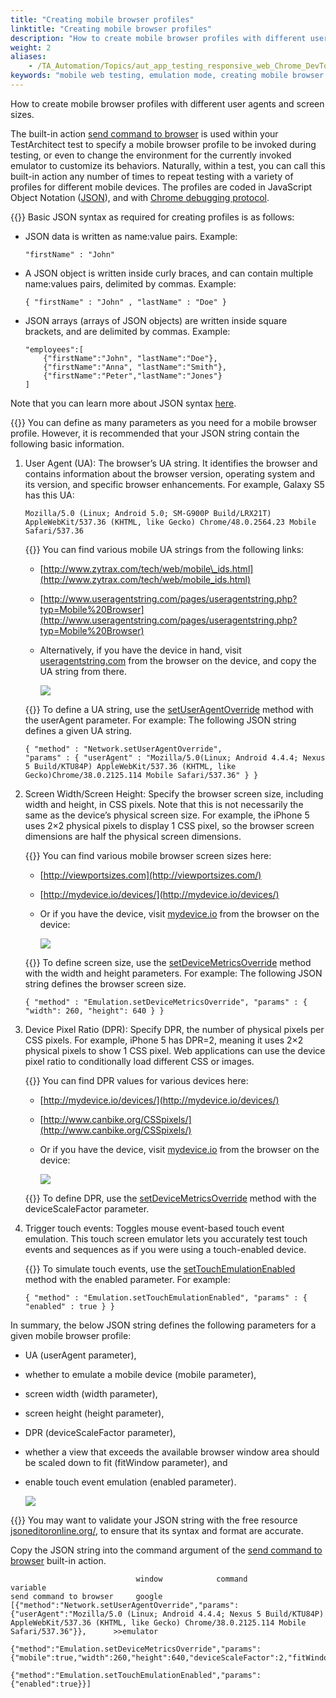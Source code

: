 ```yaml
--- 
title: "Creating mobile browser profiles"
linktitle: "Creating mobile browser profiles"
description: "How to create mobile browser profiles with different user agents and screen sizes."
weight: 2
aliases: 
    - /TA_Automation/Topics/aut_app_testing_responsive_web_Chrome_DevTools_creating_profiles.html
keywords: "mobile web testing, emulation mode, creating mobile browser profiles, Google Chrome, emulation testing, creating mobile browser profiles, Chrome, emulation testing, creating mobile browser profiles, emulation testing, Google Chrome, creating mobile browser profiles"
---
```


How to create mobile browser profiles with different user agents and screen sizes.

The built-in action [send command to browser](/TA_Automation/Topics/bia_send_command_to_browser.html) is used within your TestArchitect test to specify a mobile browser profile to be invoked during testing, or even to change the environment for the currently invoked emulator to customize its behaviors. Naturally, within a test, you can call this built-in action any number of times to repeat testing with a variety of profiles for different mobile devices. The profiles are coded in JavaScript Object Notation \([JSON](http://www.w3schools.com/js/js_json_intro.asp)\), and with [Chrome debugging protocol](https://chromedevtools.github.io/debugger-protocol-viewer/).

{{<important>}} Basic JSON syntax as required for creating profiles is as follows:

-   JSON data is written as name:value pairs. Example:

    ```
    "firstName" : "John"
    ```

-   A JSON object is written inside curly braces, and can contain multiple name:values pairs, delimited by commas. Example:

    ```
    { "firstName" : "John" , "lastName" : "Doe" }
    ```

-   JSON arrays \(arrays of JSON objects\) are written inside square brackets, and are delimited by commas. Example:

    ```
    "employees":[
        {"firstName":"John", "lastName":"Doe"}, 
        {"firstName":"Anna", "lastName":"Smith"}, 
        {"firstName":"Peter","lastName":"Jones"}
    ]
    ```


Note that you can learn more about JSON syntax [here](http://www.w3schools.com/js/js_json_syntax.asp).

{{<tip>}} You can define as many parameters as you need for a mobile browser profile. However, it is recommended that your JSON string contain the following basic information.

1.  User Agent \(UA\): The browser’s UA string. It identifies the browser and contains information about the browser version, operating system and its version, and specific browser enhancements. For example, Galaxy S5 has this UA:

    ```
    Mozilla/5.0 (Linux; Android 5.0; SM-G900P Build/LRX21T) AppleWebKit/537.36 (KHTML, like Gecko) Chrome/48.0.2564.23 Mobile Safari/537.36
    ```

    {{<tip>}} You can find various mobile UA strings from the following links:

    -   [http://www.zytrax.com/tech/web/mobile\_ids.html](http://www.zytrax.com/tech/web/mobile_ids.html)
    -   [http://www.useragentstring.com/pages/useragentstring.php?typ=Mobile%20Browser](http://www.useragentstring.com/pages/useragentstring.php?typ=Mobile%20Browser)
    -   Alternatively, if you have the device in hand, visit [useragentstring.com](http://www.useragentstring.com/) from the browser on the device, and copy the UA string from there.

        ![](/images/TA_Automation/Images/user_agent_string_Nexus.png)

    {{<remember>}} To define a UA string, use the [setUserAgentOverride](https://chromedevtools.github.io/debugger-protocol-viewer/tot/Network/#method-setUserAgentOverride) method with the userAgent parameter. For example: The following JSON string defines a given UA string.

    ```
    { "method" : "Network.setUserAgentOverride",
    "params" : { "userAgent" : "Mozilla/5.0(Linux; Android 4.4.4; Nexus 5 Build/KTU84P) AppleWebKit/537.36 (KHTML, like Gecko)Chrome/38.0.2125.114 Mobile Safari/537.36" } }
    ```

2.  Screen Width/Screen Height: Specify the browser screen size, including width and height, in CSS pixels. Note that this is not necessarily the same as the device’s physical screen size. For example, the iPhone 5 uses 2×2 physical pixels to display 1 CSS pixel, so the browser screen dimensions are half the physical screen dimensions.

    {{<tip>}} You can find various mobile browser screen sizes here:

    -   [http://viewportsizes.com](http://viewportsizes.com/)
    -   [http://mydevice.io/devices/](http://mydevice.io/devices/)
    -   Or if you have the device, visit [mydevice.io](http://mydevice.io/) from the browser on the device:

        ![](/images/TA_Automation/Images/screen_size.png)

    {{<remember>}} To define screen size, use the [setDeviceMetricsOverride](https://chromedevtools.github.io/debugger-protocol-viewer/tot/Emulation/#method-setDeviceMetricsOverride) method with the width and height parameters. For example: The following JSON string defines the browser screen size.

    ```
    { "method" : "Emulation.setDeviceMetricsOverride", "params" : { "width": 260, "height": 640 } }
    ```

3.  Device Pixel Ratio \(DPR\): Specify DPR, the number of physical pixels per CSS pixels. For example, iPhone 5 has DPR=2, meaning it uses 2×2 physical pixels to show 1 CSS pixel. Web applications can use the device pixel ratio to conditionally load different CSS or images.

    {{<tip>}} You can find DPR values for various devices here:

    -   [http://mydevice.io/devices/](http://mydevice.io/devices/)
    -   [http://www.canbike.org/CSSpixels/](http://www.canbike.org/CSSpixels/)
    -   Or if you have the device, visit [mydevice.io](http://mydevice.io/) from the browser on the device:

        ![](/images/TA_Automation/Images/DPR.png)

    {{<remember>}} To define DPR, use the [setDeviceMetricsOverride](https://chromedevtools.github.io/debugger-protocol-viewer/tot/Emulation/#method-setDeviceMetricsOverride) method with the deviceScaleFactor parameter.

4.  Trigger touch events: Toggles mouse event-based touch event emulation. This touch screen emulator lets you accurately test touch events and sequences as if you were using a touch-enabled device.

    {{<remember>}} To simulate touch events, use the [setTouchEmulationEnabled](https://chromedevtools.github.io/debugger-protocol-viewer/tot/Emulation/#method-setTouchEmulationEnabled) method with the enabled parameter. For example:

    ```
    { "method" : "Emulation.setTouchEmulationEnabled", "params" : { "enabled" : true } }
    ```


In summary, the below JSON string defines the following parameters for a given mobile browser profile:

-   UA \(userAgent parameter\),
-   whether to emulate a mobile device \(mobile parameter\),
-   screen width \(width parameter\),
-   screen height \(height parameter\),
-   DPR \(deviceScaleFactor parameter\),
-   whether a view that exceeds the available browser window area should be scaled down to fit \(fitWindow parameter\), and
-   enable touch event emulation \(enabled parameter\).

    ![](/images/TA_Automation/Images/JSON_Chrome.png)


{{<tip>}} You may want to validate your JSON string with the free resource [jsoneditoronline.org/](http://www.jsoneditoronline.org/), to ensure that its syntax and format are accurate.

Copy the JSON string into the command argument of the [send command to browser](/TA_Automation/Topics/bia_send_command_to_browser.html) built-in action.

```
                            window            command                                                                                                                                                                                                             variable                        
send command to browser     google            [{"method":"Network.setUserAgentOverride","params":{"userAgent":"Mozilla/5.0 (Linux; Android 4.4.4; Nexus 5 Build/KTU84P) AppleWebKit/537.36 (KHTML, like Gecko) Chrome/38.0.2125.114 Mobile Safari/537.36"}},      >>emulator
                                              {"method":"Emulation.setDeviceMetricsOverride","params":{"mobile":true,"width":260,"height":640,"deviceScaleFactor":2,"fitWindow":false}},
                                              {"method":"Emulation.setTouchEmulationEnabled","params":{"enabled":true}}]
```




